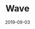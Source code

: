 ---
title: "Wave"
date: "2019-09-03"
description: "The obligatory noise displacement and Moiré pattern sketch. Still pretty proud of this one."
image: "wave.svg"
github: "https://github.com/DriesCruyskens/wave"
---